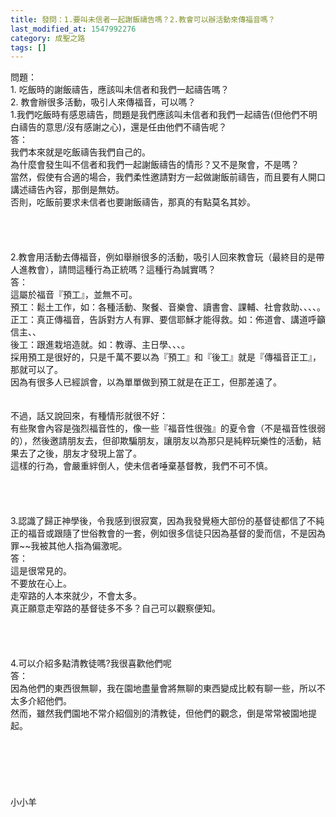 ```yaml
---
title: 發問：1.要叫未信者一起謝飯禱告嗎？2.教會可以辦活動來傳福音嗎？
last_modified_at: 1547992276
category: 成聖之路
tags: []
---
```


問題：<br>1.	吃飯時的謝飯禱告，應該叫未信者和我們一起禱告嗎？<br>2.	教會辦很多活動，吸引人來傳福音，可以嗎？<br><!--more-->1.我們吃飯時有感恩禱告，問題是我們應該叫未信者和我們一起禱告(但他們不明白禱告的意思/沒有感謝之心)，還是任由他們不禱告呢？<br>答：<br>我們本來就是吃飯禱告我們自己的。<br>為什麼會發生叫不信者和我們一起謝飯禱告的情形？又不是聚會，不是嗎？<br>當然，假使有合適的場合，我們柔性邀請對方一起做謝飯前禱告，而且要有人開口講述禱告內容，那倒是無妨。<br>否則，吃飯前要求未信者也要謝飯禱告，那真的有點莫名其妙。<br> <br><br><br><br>2.教會用活動去傳福音，例如舉辦很多的活動，吸引人回來教會玩（最終目的是帶人進教會），請問這種行為正統嗎？這種行為誠實嗎？<br>答：<br>這屬於福音『預工』，並無不可。<br>預工：鬆土工作，如：各種活動、聚餐、音樂會、讀書會、課輔、社會救助、、、、。<br>正工：真正傳福音，告訴對方人有罪、要信耶穌才能得救。如：佈道會、講道呼籲信主、、<br>後工：跟進栽培造就。如：教導、主日學、、、。<br>採用預工是很好的，只是千萬不要以為『預工』和『後工』就是『傳福音正工』，那就可以了。<br>因為有很多人已經誤會，以為單單做到預工就是在正工，但那差遠了。<br><br><br>不過，話又說回來，有種情形就很不好：<br>有些聚會內容是強烈福音性的，像一些『福音性很強』的夏令會（不是福音性很弱的），然後邀請朋友去，但卻欺騙朋友，讓朋友以為那只是純粹玩樂性的活動，結果去了之後，朋友才發現上當了。<br>這樣的行為，會嚴重絆倒人，使未信者唾棄基督教，我們不可不慎。<br><br> <br><br><br>3.認識了歸正神學後，令我感到很寂寞，因為我發覺極大部份的基督徒都信了不純正的福音或跟隨了世俗教會的一套，例如很多信徒只因為基督的愛而信，不是因為罪~~我被其他人指為偏激呢。<br>答：<br>這是很常見的。<br>不要放在心上。<br>走窄路的人本來就少，不會太多。<br>真正願意走窄路的基督徒多不多？自己可以觀察便知。<br> <br><br><br><br>4.可以介紹多點清教徒嗎?我很喜歡他們呢<br>答：<br>因為他們的東西很無聊，我在園地盡量會將無聊的東西變成比較有聊一些，所以不太多介紹他們。<br>然而，雖然我們園地不常介紹個別的清教徒，但他們的觀念，倒是常常被園地提起。<br><br><br><br><br><br><br>小小羊<br><br><br><br><br><br><br> <br>
